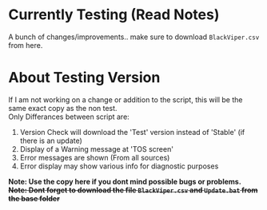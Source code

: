# Currently Testing (Read Notes)
A bunch of changes/improvements.. make sure to download `BlackViper.csv` from here.

# About Testing Version
If I am not working on a change or addition to the script, this will be the same exact copy as the non test.<br />
Only Differances between script are:
1. Version Check will download the 'Test' version instead of 'Stable' (if there is an update)
2. Display of a Warning message at 'TOS screen'
3. Error messages are shown (From all sources)
4. Error display may show various info for diagnostic purposes

**Note: Use the copy here if you dont mind possible bugs or problems.**<br />
~~**Note: Dont forget to download the file `BlackViper.csv` and `Update.bat` from the base folder**~~
